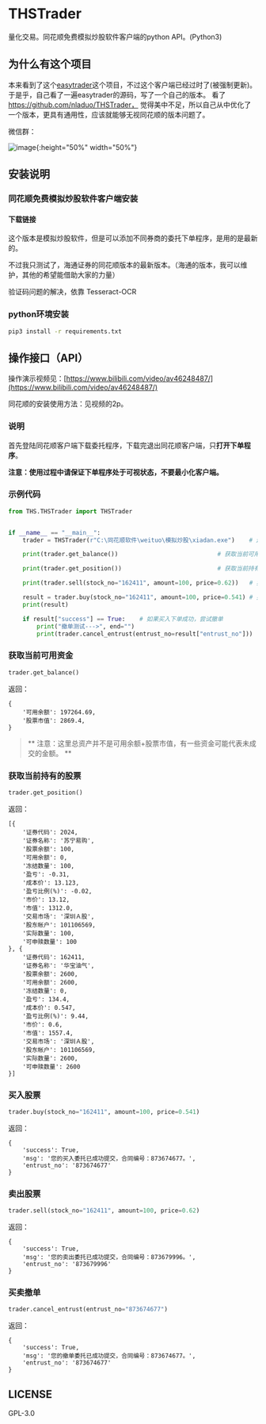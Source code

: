 # THSTrader
量化交易。同花顺免费模拟炒股软件客户端的python API。(Python3)

## 为什么有这个项目
本来看到了这个[easytrader](https://github.com/shidenggui/easytrader)这个项目，不过这个客户端已经过时了(被强制更新)。于是乎，自己看了一遍easytrader的源码，写了一个自己的版本。
看了 https://github.com/nladuo/THSTrader，
觉得美中不足，所以自己从中优化了一个版本，更具有通用性，应该就能够无视同花顺的版本问题了。

微信群：

![image](https://github.com/a5601564/THSTrader/blob/master/image.png){:height="50%" width="50%"}

## 安装说明
### 同花顺免费模拟炒股软件客户端安装
#### 下载链接
这个版本是模拟炒股软件，但是可以添加不同券商的委托下单程序，是用的是最新的。

不过我只测试了，海通证券的同花顺版本的最新版本。（海通的版本，我可以维护，其他的希望能借助大家的力量）

验证码问题的解决，依靠 Tesseract-OCR


### python环境安装
``` bash
pip3 install -r requirements.txt
```

## 操作接口（API）
操作演示视频见：[https://www.bilibili.com/video/av46248487/](https://www.bilibili.com/video/av46248487/)

同花顺的安装使用方法：见视频的2p。

### 说明
首先登陆同花顺客户端下载委托程序，下载完退出同花顺客户端，只**打开下单程序**。

**注意：使用过程中请保证下单程序处于可视状态，不要最小化客户端。**

### 示例代码
``` python
from THS.THSTrader import THSTrader


if __name__ == "__main__":
    trader = THSTrader(r"C:\同花顺软件\weituo\模拟炒股\xiadan.exe")    # 连接客户端

    print(trader.get_balance())                            # 获取当前可用资金

    print(trader.get_position())                           # 获取当前持有的股票

    print(trader.sell(stock_no="162411", amount=100, price=0.62))   # 卖出股票

    result = trader.buy(stock_no="162411", amount=100, price=0.541) # 买入股票
    print(result)

    if result["success"] == True:	 # 如果买入下单成功，尝试撤单
        print("撤单测试--->", end="")
        print(trader.cancel_entrust(entrust_no=result["entrust_no"]))
```

### 获取当前可用资金
``` python
trader.get_balance()
```
返回：
```
{
	'可用余额': 197264.69,
	'股票市值': 2869.4,
}
```
> ** 注意：这里总资产并不是可用余额+股票市值，有一些资金可能代表未成交的金额。 **
### 获取当前持有的股票
``` python
trader.get_position()
```
返回：
```
[{
	'证券代码': 2024,
	'证券名称': '苏宁易购',
	'股票余额': 100,
	'可用余额': 0,
	'冻结数量': 100,
	'盈亏': -0.31,
	'成本价': 13.123,
	'盈亏比例(%)': -0.02,
	'市价': 13.12,
	'市值': 1312.0,
	'交易市场': '深圳Ａ股',
	'股东帐户': 101106569,
	'实际数量': 100,
	'可申赎数量': 100
}, {
	'证券代码': 162411,
	'证券名称': '华宝油气',
	'股票余额': 2600,
	'可用余额': 2600,
	'冻结数量': 0,
	'盈亏': 134.4,
	'成本价': 0.547,
	'盈亏比例(%)': 9.44,
	'市价': 0.6,
	'市值': 1557.4,
	'交易市场': '深圳Ａ股',
	'股东帐户': 101106569,
	'实际数量': 2600,
	'可申赎数量': 2600
}]
```

### 买入股票
``` python
trader.buy(stock_no="162411", amount=100, price=0.541)
```
返回：
```
{
	'success': True,
	'msg': '您的买入委托已成功提交，合同编号：873674677。',
	'entrust_no': '873674677'
}
```

### 卖出股票
``` python
trader.sell(stock_no="162411", amount=100, price=0.62)
```
返回：
```
{
	'success': True,
	'msg': '您的卖出委托已成功提交，合同编号：873679996。',
	'entrust_no': '873679996'
}
```


### 买卖撤单
``` python
trader.cancel_entrust(entrust_no="873674677")
```
返回：
```
{
	'success': True,
	'msg': '您的撤单委托已成功提交，合同编号：873674677。',
	'entrust_no': '873674677'
}
```

## LICENSE
GPL-3.0

